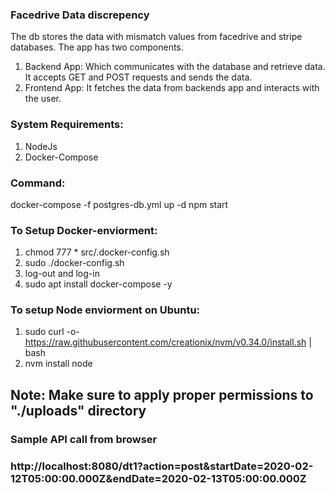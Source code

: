 ### Facedrive Data discrepency 
The db stores the data with mismatch values from facedrive and stripe databases. The app has two components.
1. Backend App: Which communicates with the database and retrieve data. 
It accepts GET and POST requests and sends the data.
2. Frontend App: It fetches the data from backends app and interacts with the user.


### System Requirements:
1. NodeJs
2. Docker-Compose


### Command: 
docker-compose -f postgres-db.yml up -d
npm start

### To Setup Docker-enviorment:
1. chmod 777 * src/.docker-config.sh
2. sudo ./docker-config.sh 
3. log-out and log-in
4. sudo apt install docker-compose -y 


### To setup Node enviorment on Ubuntu:
1. sudo curl -o- https://raw.githubusercontent.com/creationix/nvm/v0.34.0/install.sh | bash
2. nvm install node


## Note: Make sure to apply proper permissions to "./uploads" directory
### Sample API call from browser 

### http://localhost:8080/dt1?action=post&startDate=2020-02-12T05:00:00.000Z&endDate=2020-02-13T05:00:00.000Z